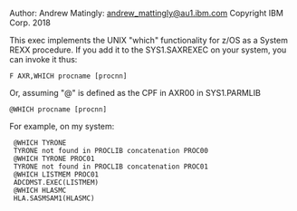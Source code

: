 Author: Andrew Matingly: <andrew_mattingly@au1.ibm.com>
Copyright IBM Corp. 2018
 
This exec implements the UNIX "which" functionality for z/OS as a System REXX procedure.  If you add it to the SYS1.SAXREXEC on your system, you can invoke it thus:

`F AXR,WHICH procname [procnn]`

Or, assuming "@" is defined as the CPF in AXR00 in SYS1.PARMLIB

`@WHICH procname [procnn]`

For example, on my system:

```
 @WHICH TYRONE
 TYRONE not found in PROCLIB concatenation PROC00
 @WHICH TYRONE PROC01
 TYRONE not found in PROCLIB concatenation PROC01
 @WHICH LISTMEM PROC01
 ADCDMST.EXEC(LISTMEM)
 @WHICH HLASMC
 HLA.SASMSAM1(HLASMC)
``` 
